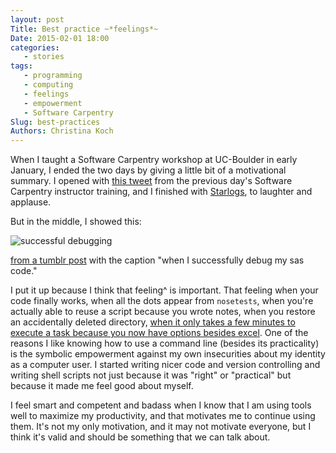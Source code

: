 ```yaml
---
layout: post
Title: Best practice ~*feelings*~
Date: 2015-02-01 18:00
categories: 
   - stories
tags: 
   - programming
   - computing
   - feelings
   - empowerment
   - Software Carpentry
Slug: best-practices
Authors: Christina Koch
---
```


When I taught a Software Carpentry workshop at UC-Boulder in early January, I ended the two days by giving a little bit of a motivational summary.  I opened with [this tweet](https://twitter.com/sarahmhird/status/552534138906234882) from the previous day's Software Carpentry instructor training, and I finished with  [Starlogs](http://starlogs.net/), to laughter and applause.  

But in the middle, I showed this: 

![successful debugging](
http://gifrific.com/wp-content/uploads/2012/10/Billy-Madison-I-am-the-smartest-man-alive.gif)

[from a tumblr post](http://whatshouldwecallgradschool.tumblr.com/post/98911397272/when-i-successfully-debug-my-sas-code) with the caption "when I successfully debug my sas code."  

I put it up because I think that feeling^ is important.  That feeling when your code finally works, when all the dots appear from `nosetests`, when you're actually able to reuse a script because you wrote notes, when you restore an accidentally deleted directory, [when it only takes a few minutes to execute a task because you now have options besides excel](http://christinalk.github.io/blog/practice-what-you-preach.html).  One of the reasons I like knowing how to use a command line (besides its practicality) is the symbolic empowerment against my own insecurities about my identity as a computer user.  I started writing nicer code and version controlling and writing shell scripts not just because it was "right" or "practical" but because it made me feel good about myself.  

I feel smart and competent and badass when I know that I am using tools well to maximize my productivity, and that motivates me to continue using them.  It's not my only motivation, and it may not motivate everyone, but I think it's valid and should be something that we can talk about.  